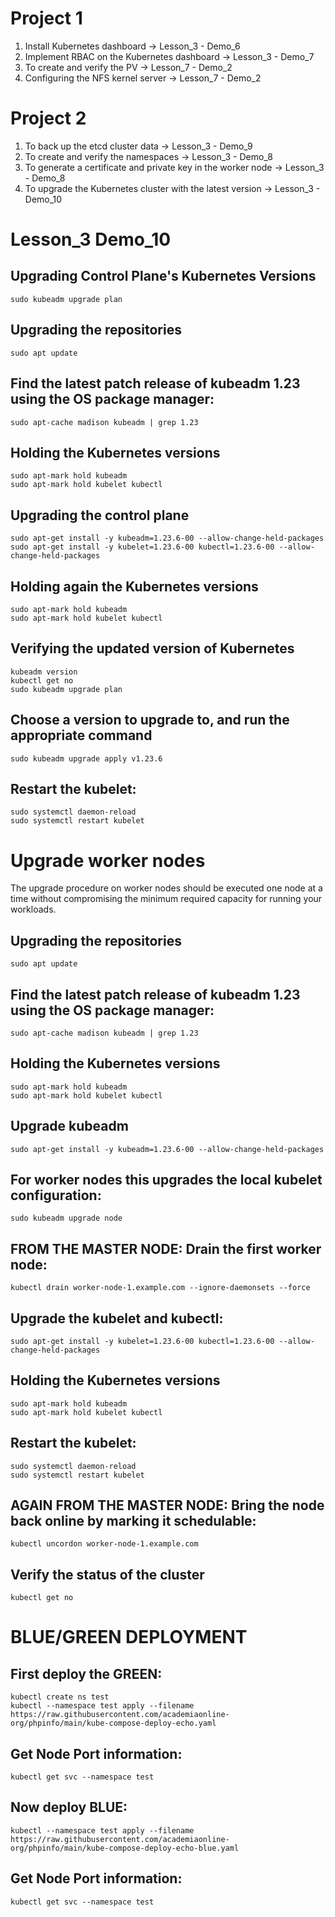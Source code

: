 # Project 1
1. Install Kubernetes dashboard -> Lesson_3 - Demo_6
2. Implement RBAC on the Kubernetes dashboard -> Lesson_3 - Demo_7
3. To create and verify the PV -> Lesson_7 - Demo_2
4. Configuring the NFS kernel server -> Lesson_7 - Demo_2

# Project 2
1. To back up the etcd cluster data -> Lesson_3 - Demo_9
2. To create and verify the namespaces -> Lesson_3 - Demo_8
3. To generate a certificate and private key in the worker node -> Lesson_3 - Demo_8
4. To upgrade the Kubernetes cluster with the latest version -> Lesson_3 - Demo_10

# Lesson_3 Demo_10
##  Upgrading Control Plane's Kubernetes Versions
```
sudo kubeadm upgrade plan
```
## Upgrading the repositories
```
sudo apt update
```
## Find the latest patch release of kubeadm 1.23 using the OS package manager:
```
sudo apt-cache madison kubeadm | grep 1.23
```
## Holding the Kubernetes versions
```
sudo apt-mark hold kubeadm
sudo apt-mark hold kubelet kubectl
```
## Upgrading the control plane
```
sudo apt-get install -y kubeadm=1.23.6-00 --allow-change-held-packages
sudo apt-get install -y kubelet=1.23.6-00 kubectl=1.23.6-00 --allow-change-held-packages
```
## Holding again the Kubernetes versions
```
sudo apt-mark hold kubeadm
sudo apt-mark hold kubelet kubectl
```
## Verifying the updated version of Kubernetes
```
kubeadm version
kubectl get no
sudo kubeadm upgrade plan
```
## Choose a version to upgrade to, and run the appropriate command
```
sudo kubeadm upgrade apply v1.23.6
```
## Restart the kubelet:
```
sudo systemctl daemon-reload
sudo systemctl restart kubelet
```
# Upgrade worker nodes
The upgrade procedure on worker nodes should be executed one node at a time without compromising the minimum required capacity for running your workloads.
## Upgrading the repositories
```
sudo apt update
```
## Find the latest patch release of kubeadm 1.23 using the OS package manager:
```
sudo apt-cache madison kubeadm | grep 1.23
```
## Holding the Kubernetes versions
```
sudo apt-mark hold kubeadm
sudo apt-mark hold kubelet kubectl
```
## Upgrade kubeadm
```
sudo apt-get install -y kubeadm=1.23.6-00 --allow-change-held-packages
```
## For worker nodes this upgrades the local kubelet configuration:
```
sudo kubeadm upgrade node
```
## FROM THE MASTER NODE: Drain the first worker node:
```
kubectl drain worker-node-1.example.com --ignore-daemonsets --force
```
## Upgrade the kubelet and kubectl:
```
sudo apt-get install -y kubelet=1.23.6-00 kubectl=1.23.6-00 --allow-change-held-packages
```
## Holding the Kubernetes versions
```
sudo apt-mark hold kubeadm
sudo apt-mark hold kubelet kubectl
```
## Restart the kubelet:
```
sudo systemctl daemon-reload
sudo systemctl restart kubelet
```
## AGAIN FROM THE MASTER NODE: Bring the node back online by marking it schedulable:
```
kubectl uncordon worker-node-1.example.com
```
## Verify the status of the cluster
```
kubectl get no
```
# BLUE/GREEN DEPLOYMENT
## First deploy the GREEN:
```
kubectl create ns test
kubectl --namespace test apply --filename https://raw.githubusercontent.com/academiaonline-org/phpinfo/main/kube-compose-deploy-echo.yaml
```
## Get Node Port information:
```
kubectl get svc --namespace test
```
## Now deploy BLUE:
```
kubectl --namespace test apply --filename https://raw.githubusercontent.com/academiaonline-org/phpinfo/main/kube-compose-deploy-echo-blue.yaml
```
## Get Node Port information:
```
kubectl get svc --namespace test
```

